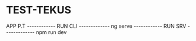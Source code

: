 # TEST-TEKUS
APP P.T
------------ RUN CLI -------------
ng serve
------------ RUN SRV -------------
npm run dev
